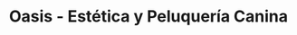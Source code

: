 ---
title: "Oasis - Estética y Peluquería Canina"
url: /cordoba/oasis-estetica-y-peluqueria-canina/
shop: peluquería canina
---